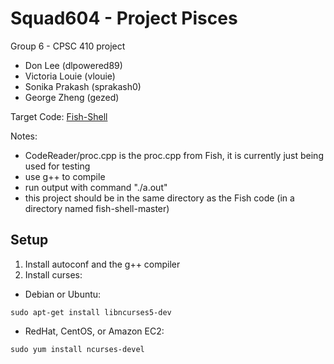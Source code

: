 Squad604 - Project Pisces
=========================

Group 6 - CPSC 410 project
- Don Lee (dlpowered89)
- Victoria Louie (vlouie)
- Sonika Prakash (sprakash0)
- George Zheng (gezed)

Target Code: [Fish-Shell](https://github.com/fish-shell/fish-shell)

Notes:
- CodeReader/proc.cpp is the proc.cpp from Fish, it is currently just being used for testing
- use g++ to compile
- run output with command "./a.out"
- this project should be in the same directory as the Fish code (in a directory named fish-shell-master)

Setup
-----

1. Install autoconf and the g++ compiler
2. Install curses:
- Debian or Ubuntu:
```
sudo apt-get install libncurses5-dev
```
- RedHat, CentOS, or Amazon EC2:
```
sudo yum install ncurses-devel
```

